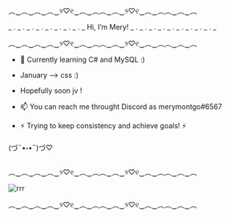 ︵‿︵‿︵‿︵‿୨♡୧‿︵‿︵︵‿︵‿୨♡୧‿︵‿︵︵‿︵‿︵

_ . _ . _ . _ . _ . _ . _ . _ . _ Hi, I’m Mery! _ . _ . _ . _ . _ . _ . _ . _ . _ . _

︵‿︵‿︵‿︵‿୨♡୧‿︵‿︵︵‿︵‿୨♡୧‿︵‿︵︵‿︵‿︵

- 🌱 Currently learning C# and MySQL :)
- January --> css :)
- Hopefully soon jv !

- 📫 You can reach me throught Discord as merymontgo#6567

- ⚡ Trying to keep consistency and achieve goals! ⚡

(づ˶•༝•˶)づ♡

︵‿︵‿︵‿︵‿୨♡୧‿︵‿︵︵‿︵‿୨♡୧‿︵‿︵︵‿︵‿︵

![rrr](https://user-images.githubusercontent.com/117637409/201752875-813b45d5-49ff-40bc-a0df-0794393aac5c.gif)

︵‿︵‿︵‿︵‿୨♡୧‿︵‿︵︵‿︵‿୨♡୧‿︵‿︵︵‿︵‿︵
